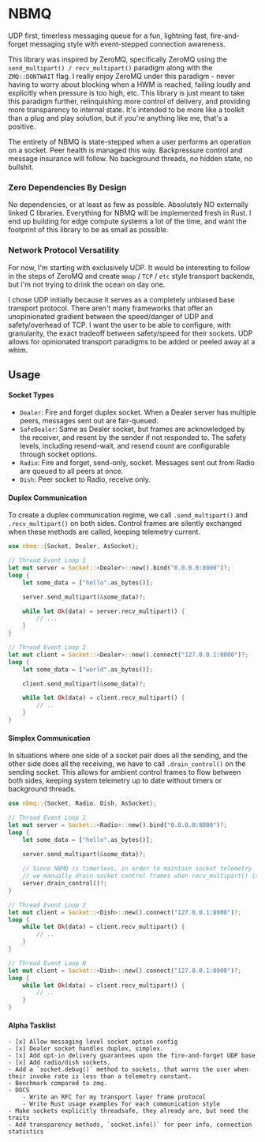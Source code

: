 # NBMQ

UDP first, timerless messaging queue for a fun, lightning fast, fire-and-forget messaging style with event-stepped connection awareness.

This library was inspired by ZeroMQ, specifically ZeroMQ using the `send_multipart() / recv_multipart()` paradigm along with the `ZMQ::DONTWAIT` flag.
I really enjoy ZeroMQ under this paradigm - never having to worry about blocking when a HWM is reached, failing loudly and explicitly when pressure is too high, etc.
This library is just meant to take this paradigm further, relinquishing more control of delivery, and providing more transparency to internal state. It's 
intended to be more like a toolkit than a plug and play solution, but if you're anything like me, that's a positive.

The entirety of NBMQ is state-stepped when a user performs an operation on a socket. Peer health is managed this way. Backpressure control and message insurance will
follow. No background threads, no hidden state, no bullshit.

### Zero Dependencies By Design

No dependencies, or at least as few as possible. Absolutely NO externally linked C libraries. 
Everything for NBMQ will be implemented fresh in Rust. I end up building for edge compute systems a lot of the time, 
and want the footprint of this library to be as small as possible.

### Network Protocol Versatility

For now, I'm starting with exclusively UDP. It would be interesting to follow in the steps of ZeroMQ and create `mmap` / `TCP` / `etc` style transport backends,
but I'm not trying to drink the ocean on day one.

I chose UDP initially because it serves as a completely unbiased base transport protocol. There aren't many frameworks that offer an unopinionated 
gradient between the speed/danger of UDP and safety/overhead of TCP. I want the user to be able to configure, with granularity, the exact tradeoff 
between safety/speed for their sockets. UDP allows for opinionated transport paradigms to be added or peeled away at a whim.

## Usage

#### Socket Types
- `Dealer`: Fire and forget duplex socket. When a Dealer server has multiple peers, messages sent out are fair-queued.
- `SafeDealer`: Same as Dealer socket, but frames are acknowledged by the receiver, and resent by the sender if not responded to.
The safety levels, including resend-wait, and resend count are configurable through socket options.
- `Radio`: Fire and forget, send-only, socket. Messages sent out from Radio are queued to all peers at once.
- `Dish`: Peer socket to Radio, receive only.

#### Duplex Communication

To create a duplex communication regime, we call `.send_multipart()` and `.recv_multipart()` on both sides.
Control frames are silently exchanged when these methods are called, keeping telemetry current.

```rust
use nbmq::{Socket, Dealer, AsSocket};

// Thread Event Loop 1
let mut server = Socket::<Dealer>::new().bind("0.0.0.0:8000")?;
loop {
    let some_data = ["hello".as_bytes()];

    server.send_multipart(&some_data)?;

    while let Ok(data) = server.recv_multipart() {
        // ...
    }
}

// Thread Event Loop 2
let mut client = Socket::<Dealer>::new().connect("127.0.0.1:8000")?;
loop {
    let some_data = ["world".as_bytes()];

    client.send_multipart(&some_data)?;

    while let Ok(data) = client.recv_multipart() {
        // ..
    }
}
```

#### Simplex Communication

In situations where one side of a socket pair does all the sending, and the other side
does all the receiving, we have to call `.drain_control()` on the sending socket. This
allows for ambient control frames to flow between both sides, keeping system
telemetry up to date without timers or background threads.

```rust
use nbmq::{Socket, Radio, Dish, AsSocket};

// Thread Event Loop 1
let mut server = Socket::<Radio>::new().bind("0.0.0.0:8000")?;
loop {
    let some_data = ["hello".as_bytes()];

    server.send_multipart(&some_data)?;
    
    // Since NBMQ is timerless, in order to maintain socket telemetry
    // we manually drain socket control frames when recv_multipart() is not used.
    server.drain_control()?;
}

// Thread Event Loop 2
let mut client = Socket::<Dish>::new().connect("127.0.0.1:8000")?;
loop {
    while let Ok(data) = client.recv_multipart() {
        // ..
    }
}

// Thread Event Loop N
let mut client = Socket::<Dish>::new().connect("127.0.0.1:8000")?;
loop {
    while let Ok(data) = client.recv_multipart() {
        // ..
    }
}
```


#### Alpha Tasklist
    - [x] Allow messaging level socket option config
    - [x] Dealer socket handles duplex, simplex. 
    - [x] Add opt-in delivery guarantees upon the fire-and-forget UDP base
    - [x] Add radio/dish sockets.
    - Add a `socket.debug()` method to sockets, that warns the user when their invoke rate is less than a telemetry constant.
    - Benchmark compared to zmq.
    - DOCS
        - Write an RFC for my transport layer frame protocol
        - Write Rust usage examples for each communication style
    - Make sockets explicitly threadsafe, they already are, but need the traits
    - Add transparency methods, `socket.info()` for peer info, connection statistics

